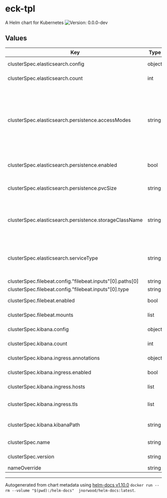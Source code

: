 # eck-tpl

A Helm chart for Kubernetes
![Version: 0.0.0-dev](https://img.shields.io/badge/Version-0.0.0--dev-informational?style=flat-square)

## Values

| Key | Type | Default | Description |
|-----|------|---------|-------------|
| clusterSpec.elasticsearch.config | object | `{}` | Elasticsearch configuration |
| clusterSpec.elasticsearch.count | int | `3` | Elasticsearch instance count |
| clusterSpec.elasticsearch.persistence.accessModes | string | `"ReadWriteOnce"` | PVC access modes can be either `ReadWriteOnce`, `ReadOnlyMany`, `ReadWriteMany` or `ReadWriteOncePod` watch [Official Documentation](https://kubernetes.io/docs/concepts/storage/persistent-volumes/#access-modes) for more informations |
| clusterSpec.elasticsearch.persistence.enabled | bool | `false` | Enable Elasticsearch persitence |
| clusterSpec.elasticsearch.persistence.pvcSize | string | `"50Gi"` | Elasticsearch PVC size, it will create *n* PVC of `50Gi` |
| clusterSpec.elasticsearch.persistence.storageClassName | string | `""` | Storage class name, you can get it by executing this command `kubectl get sc` |
| clusterSpec.elasticsearch.serviceType | string | `"ClusterIP"` | Elasticsearch service type can be either `Loadbalancer`, `ClusterIP` or `NodePort` |
| clusterSpec.filebeat.config."filebeat.inputs"[0].paths[0] | string | `"/var/log/containers/*.log"` |  |
| clusterSpec.filebeat.config."filebeat.inputs"[0].type | string | `"container"` |  |
| clusterSpec.filebeat.enabled | bool | `false` | Enable Filebeat instances |
| clusterSpec.filebeat.mounts | list | `[]` | Set Filebeat mounts |
| clusterSpec.kibana.config | object | `{}` | Kibana configuration |
| clusterSpec.kibana.count | int | `1` | Kibana instance count |
| clusterSpec.kibana.ingress.annotations | object | `{}` | Kibana ingress annotations |
| clusterSpec.kibana.ingress.enabled | bool | `false` | Enable Kibana UI ingress |
| clusterSpec.kibana.ingress.hosts | list | `["chart-example.local"]` | Kibana ingress hostnames |
| clusterSpec.kibana.ingress.tls | list | `[]` | Kibana ingress TLS configuration |
| clusterSpec.kibana.kibanaPath | string | `"/"` | Kibana application base path |
| clusterSpec.name | string | `"eck-cluster"` | ECK Cluster name |
| clusterSpec.version | string | `"8.2.0"` | ECK Cluster version |
| nameOverride | string | `""` |  |

----------------------------------------------
Autogenerated from chart metadata using [helm-docs v1.10.0](https://github.com/norwoodj/helm-docs/releases/v1.10.0) `docker run --rm --volume "$(pwd):/helm-docs"  jnorwood/helm-docs:latest`.
